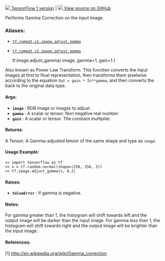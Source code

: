 [ ![](https://tensorflow.google.cn/images/tf_logo_32px.png) TensorFlow 1
version](/versions/r1.15/api_docs/python/tf/image/adjust_gamma) |  [
![](https://tensorflow.google.cn/images/GitHub-Mark-32px.png) View source on
GitHub
](https://github.com/tensorflow/tensorflow/blob/r2.0/tensorflow/python/ops/image_ops_impl.py#L1674-L1725)  
  
  
Performs Gamma Correction on the input image.

### Aliases:

  * [`tf.compat.v1.image.adjust_gamma`](/api_docs/python/tf/image/adjust_gamma)
  * [`tf.compat.v2.image.adjust_gamma`](/api_docs/python/tf/image/adjust_gamma)

    
    
    tf.image.adjust_gamma(
        image,
        gamma=1,
        gain=1
    )
    

Also known as Power Law Transform. This function converts the input images at
first to float representation, then transforms them pixelwise according to the
equation `Out = gain * In**gamma`, and then converts the back to the original
data type.

#### Args:

  * **`image`** : RGB image or images to adjust.
  * **`gamma`** : A scalar or tensor. Non negative real number.
  * **`gain`** : A scalar or tensor. The constant multiplier.

#### Returns:

A Tensor. A Gamma-adjusted tensor of the same shape and type as `image`.

#### Usage Example:

    
    
    >> import tensorflow as tf
    >> x = tf.random.normal(shape=(256, 256, 3))
    >> tf.image.adjust_gamma(x, 0.2)
    

#### Raises:

  * **`ValueError`** : If gamma is negative.

#### Notes:

For gamma greater than 1, the histogram will shift towards left and the output
image will be darker than the input image. For gamma less than 1, the
histogram will shift towards right and the output image will be brighter than
the input image.

#### References:

[1] http://en.wikipedia.org/wiki/Gamma_correction

